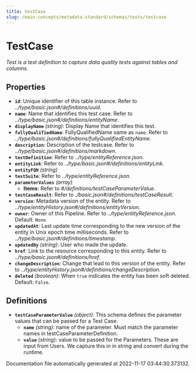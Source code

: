 ```yaml
---
title: testCase
slug: /main-concepts/metadata-standard/schemas/tests/testcase
---
```


# TestCase

*Test is a test definition to capture data quality tests against tables and columns.*

## Properties

- **`id`**: Unique identifier of this table instance. Refer to *../type/basic.json#/definitions/uuid*.
- **`name`**: Name that identifies this test case. Refer to *../type/basic.json#/definitions/entityName*.
- **`displayName`** *(string)*: Display Name that identifies this test.
- **`fullyQualifiedName`**: FullyQualifiedName same as `name`. Refer to *../type/basic.json#/definitions/fullyQualifiedEntityName*.
- **`description`**: Description of the testcase. Refer to *../type/basic.json#/definitions/markdown*.
- **`testDefinition`**: Refer to *../type/entityReference.json*.
- **`entityLink`**: Refer to *../type/basic.json#/definitions/entityLink*.
- **`entityFQN`** *(string)*
- **`testSuite`**: Refer to *../type/entityReference.json*.
- **`parameterValues`** *(array)*
  - **Items**: Refer to *#/definitions/testCaseParameterValue*.
- **`testCaseResult`**: Refer to *./basic.json#/definitions/testCaseResult*.
- **`version`**: Metadata version of the entity. Refer to *../type/entityHistory.json#/definitions/entityVersion*.
- **`owner`**: Owner of this Pipeline. Refer to *../type/entityReference.json*. Default: `None`.
- **`updatedAt`**: Last update time corresponding to the new version of the entity in Unix epoch time milliseconds. Refer to *../type/basic.json#/definitions/timestamp*.
- **`updatedBy`** *(string)*: User who made the update.
- **`href`**: Link to the resource corresponding to this entity. Refer to *../type/basic.json#/definitions/href*.
- **`changeDescription`**: Change that lead to this version of the entity. Refer to *../type/entityHistory.json#/definitions/changeDescription*.
- **`deleted`** *(boolean)*: When `true` indicates the entity has been soft deleted. Default: `False`.
## Definitions

- **`testCaseParameterValue`** *(object)*: This schema defines the parameter values that can be passed for a Test Case.
  - **`name`** *(string)*: name of the parameter. Must match the parameter names in testCaseParameterDefinition.
  - **`value`** *(string)*: value to be passed for the Parameters. These are input from Users. We capture this in in string and convert during the runtime.


Documentation file automatically generated at 2022-11-17 03:44:30.373132.
